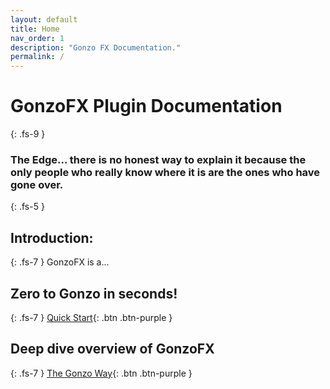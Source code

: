 ```yaml
---
layout: default
title: Home
nav_order: 1
description: "Gonzo FX Documentation."
permalink: /
---
```

# **GonzoFX Plugin Documentation**
{: .fs-9 }
### The Edge... there is no honest way to explain it because the only people who really know where it is are the ones who have gone over.
{: .fs-5 }

## Introduction:
{: .fs-7 }
GonzoFX is a...

## Zero to Gonzo in seconds!
{: .fs-7 }
[Quick Start](https://madteapartygames.github.io/the-gonzo-docs/docs/quickstart.html){: .btn .btn-purple }

## Deep dive overview of GonzoFX
{: .fs-7 }
[The Gonzo Way](https://madteapartygames.github.io/the-gonzo-docs/docs/deepdive.html){: .btn .btn-purple }
